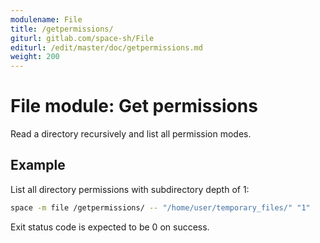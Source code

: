 ```yaml
---
modulename: File
title: /getpermissions/
giturl: gitlab.com/space-sh/File
editurl: /edit/master/doc/getpermissions.md
weight: 200
---
```

# File module: Get permissions

Read a directory recursively and list all permission modes.  


## Example

List all directory permissions with subdirectory depth of 1:
```sh
space -m file /getpermissions/ -- "/home/user/temporary_files/" "1"
```

Exit status code is expected to be 0 on success.
